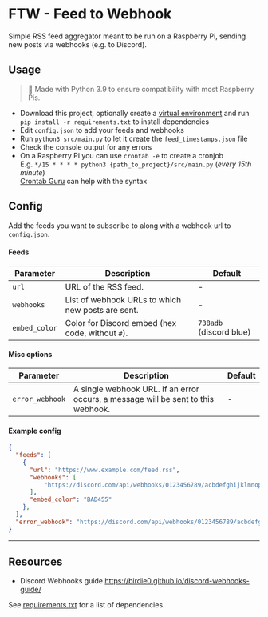 # FTW - Feed to Webhook

Simple RSS feed aggregator meant to be run on a Raspberry Pi, sending new posts via webhooks (e.g. to Discord).

## Usage

> 📌 Made with Python 3.9 to ensure compatibility with most Raspberry Pis.

- Download this project, optionally create a [virtual environment](https://docs.python.org/3/library/venv.html) and run `pip install -r requirements.txt` to install dependencies  
- Edit `config.json` to add your feeds and webhooks
- Run `python3 src/main.py` to let it create the `feed_timestamps.json` file
- Check the console output for any errors
- On a Raspberry Pi you can use `crontab -e` to create a cronjob  
  E.g. `*/15 * * * * python3 {path_to_project}/src/main.py` (*every 15th minute*)  
  [Crontab Guru](https://crontab.guru/) can help with the syntax
## Config

Add the feeds you want to subscribe to along with a webhook url to `config.json`.  

#### Feeds

| Parameter     | Description                                       | Default                 |
| ------------- | ------------------------------------------------- | ----------------------- |
| `url`         | URL of the RSS feed.                              | -                       |
| `webhooks`    | List of webhook URLs to which new posts are sent. | -                       |
| `embed_color` | Color for Discord embed (hex code, without `#`).  | `738adb` (discord blue) |

#### Misc options

| Parameter       | Description                                                                       | Default |
| --------------- | --------------------------------------------------------------------------------- | ------- |
| `error_webhook` | A single webhook URL. If an error occurs, a message will be sent to this webhook. | -       |

#### Example config

``` json
{
  "feeds": [
    {
      "url": "https://www.example.com/feed.rss",
      "webhooks": [
          "https://discord.com/api/webhooks/0123456789/acbdefghijklmnopqrstuvwxyz"
      ],
      "embed_color": "BAD455"
    },
  ],
  "error_webhook": "https://discord.com/api/webhooks/0123456789/acbdefghijklmnopqrstuvwxyz"
}
```
---

## Resources

- Discord Webhooks guide <https://birdie0.github.io/discord-webhooks-guide/>

See [requirements.txt](requirements.txt) for a list of dependencies.
